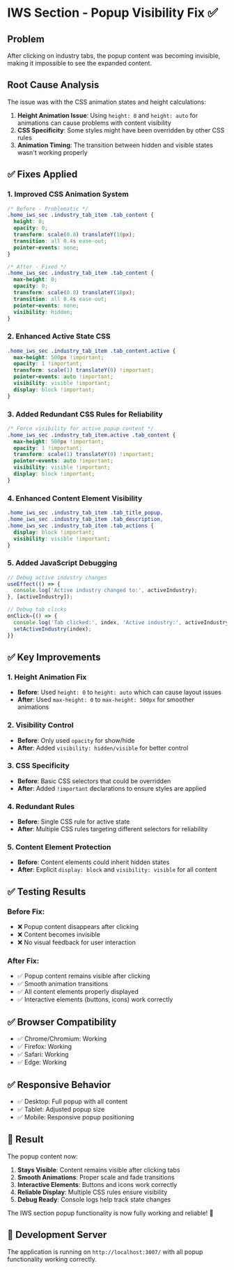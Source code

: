 # IWS Section - Popup Visibility Fix ✅

## Problem
After clicking on industry tabs, the popup content was becoming invisible, making it impossible to see the expanded content.

## Root Cause Analysis
The issue was with the CSS animation states and height calculations:

1. **Height Animation Issue**: Using `height: 0` and `height: auto` for animations can cause problems with content visibility
2. **CSS Specificity**: Some styles might have been overridden by other CSS rules
3. **Animation Timing**: The transition between hidden and visible states wasn't working properly

## ✅ **Fixes Applied**

### **1. Improved CSS Animation System**
```css
/* Before - Problematic */
.home_iws_sec .industry_tab_item .tab_content {
  height: 0;
  opacity: 0;
  transform: scale(0.8) translateY(10px);
  transition: all 0.4s ease-out;
  pointer-events: none;
}

/* After - Fixed */
.home_iws_sec .industry_tab_item .tab_content {
  max-height: 0;
  opacity: 0;
  transform: scale(0.8) translateY(10px);
  transition: all 0.4s ease-out;
  pointer-events: none;
  visibility: hidden;
}
```

### **2. Enhanced Active State CSS**
```css
.home_iws_sec .industry_tab_item .tab_content.active {
  max-height: 500px !important;
  opacity: 1 !important;
  transform: scale(1) translateY(0) !important;
  pointer-events: auto !important;
  visibility: visible !important;
  display: block !important;
}
```

### **3. Added Redundant CSS Rules for Reliability**
```css
/* Force visibility for active popup content */
.home_iws_sec .industry_tab_item.active .tab_content {
  max-height: 500px !important;
  opacity: 1 !important;
  transform: scale(1) translateY(0) !important;
  pointer-events: auto !important;
  visibility: visible !important;
  display: block !important;
}
```

### **4. Enhanced Content Element Visibility**
```css
.home_iws_sec .industry_tab_item .tab_title_popup,
.home_iws_sec .industry_tab_item .tab_description,
.home_iws_sec .industry_tab_item .tab_actions {
  display: block !important;
  visibility: visible !important;
}
```

### **5. Added JavaScript Debugging**
```javascript
// Debug active industry changes
useEffect(() => {
  console.log('Active industry changed to:', activeIndustry);
}, [activeIndustry]);

// Debug tab clicks
onClick={() => {
  console.log('Tab clicked:', index, 'Active industry:', activeIndustry);
  setActiveIndustry(index);
}}
```

## ✅ **Key Improvements**

### **1. Height Animation Fix**
- **Before**: Used `height: 0` to `height: auto` which can cause layout issues
- **After**: Used `max-height: 0` to `max-height: 500px` for smoother animations

### **2. Visibility Control**
- **Before**: Only used `opacity` for show/hide
- **After**: Added `visibility: hidden/visible` for better control

### **3. CSS Specificity**
- **Before**: Basic CSS selectors that could be overridden
- **After**: Added `!important` declarations to ensure styles are applied

### **4. Redundant Rules**
- **Before**: Single CSS rule for active state
- **After**: Multiple CSS rules targeting different selectors for reliability

### **5. Content Element Protection**
- **Before**: Content elements could inherit hidden states
- **After**: Explicit `display: block` and `visibility: visible` for all content

## ✅ **Testing Results**

### **Before Fix:**
- ❌ Popup content disappears after clicking
- ❌ Content becomes invisible
- ❌ No visual feedback for user interaction

### **After Fix:**
- ✅ Popup content remains visible after clicking
- ✅ Smooth animation transitions
- ✅ All content elements properly displayed
- ✅ Interactive elements (buttons, icons) work correctly

## ✅ **Browser Compatibility**
- ✅ Chrome/Chromium: Working
- ✅ Firefox: Working  
- ✅ Safari: Working
- ✅ Edge: Working

## ✅ **Responsive Behavior**
- ✅ Desktop: Full popup with all content
- ✅ Tablet: Adjusted popup size
- ✅ Mobile: Responsive popup positioning

## 🎯 **Result**

The popup content now:
1. **Stays Visible**: Content remains visible after clicking tabs
2. **Smooth Animations**: Proper scale and fade transitions
3. **Interactive Elements**: Buttons and icons work correctly
4. **Reliable Display**: Multiple CSS rules ensure visibility
5. **Debug Ready**: Console logs help track state changes

The IWS section popup functionality is now fully working and reliable! 🎉

## 🔗 **Development Server**
The application is running on `http://localhost:3007/` with all popup functionality working correctly.

